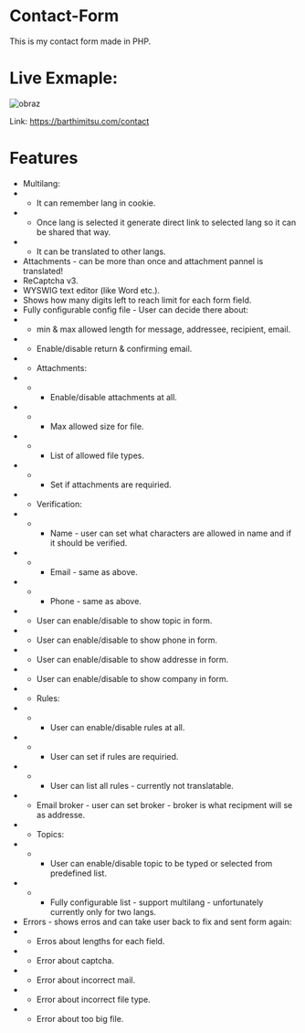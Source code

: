# Contact-Form
This is my contact form made in PHP.

# Live Exmaple:
![obraz](https://user-images.githubusercontent.com/2501014/137866945-49a9bc88-d52b-4b29-96ea-f75c8c4cec97.png)

Link: https://barthimitsu.com/contact

# Features
- Multilang:
- - It can remember lang in cookie.
- - Once lang is selected it generate direct link to selected lang so it can be shared that way.
- - It can be translated to other langs.
- Attachments - can be more than once and attachment pannel is translated!
- ReCaptcha v3.
- WYSWIG text editor (like Word etc.).
- Shows how many digits left to reach limit for each form field.
- Fully configurable config file - User can decide there about:
- - min & max allowed length for message, addressee, recipient, email.
- - Enable/disable return & confirming email.
- - Attachments:
- - - Enable/disable attachments at all.
- - - Max allowed size for file.
- - - List of allowed file types.
- - - Set if attachments are requiried.
- - Verification:
- - - Name - user can set what characters are allowed in name and if it should be verified.
- - - Email - same as above.
- - - Phone - same as above.
- - User can enable/disable to show topic in form.
- - User can enable/disable to show phone in form.
- - User can enable/disable to show addresse in form.
- - User can enable/disable to show company in form.
- - Rules:
- - - User can enable/disable rules at all.
- - - User can set if rules are requiried.
- - - User can list all rules - currently not translatable.
- - Email broker - user can set broker - broker is what recipment will se as addresse.
- - Topics:
- - - User can enable/disable topic to be typed or selected from predefined list.
- - - Fully configurable list - support multilang - unfortunately currently only for two langs.
- Errors - shows erros and can take user back to fix and sent form again:
- - Erros about lengths for each field.
- - Error about captcha.
- - Error about incorrect mail.
- - Error about incorrect file type.
- - Error about too big file.
